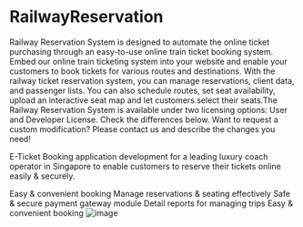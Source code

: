 # RailwayReservation
Railway Reservation System is designed to automate the online ticket purchasing through an easy-to-use online train ticket booking system. Embed our online train ticketing system into your website and enable your customers to book tickets for various routes and destinations. With the railway ticket reservation system, you can manage reservations, client data, and passenger lists. You can also schedule routes, set seat availability, upload an interactive seat map and let customers select their seats.The Railway Reservation System is available under two licensing options: User and Developer License. Check the differences below. Want to request a custom modification? Please contact us and describe the changes you need!

E-Ticket Booking application development for a leading luxury coach operator in Singapore to enable customers to reserve their tickets online easily & securely.

Easy & convenient booking Manage reservations & seating effectively Safe & secure payment gateway module Detail reports for managing trips Easy & convenient booking
![image](https://user-images.githubusercontent.com/106397517/222053259-bee3c5e7-eccf-4ae3-9891-40e6777bdb31.png)

